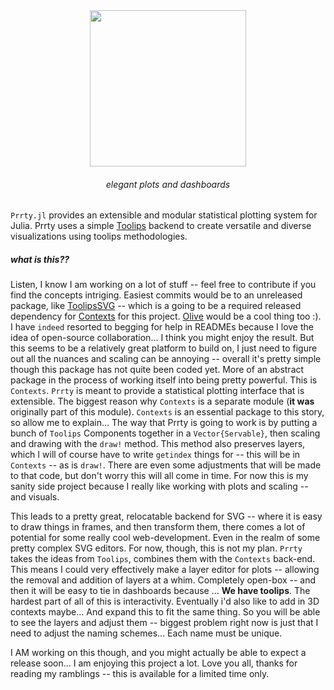 <div align="center"><img src="https://github.com/ChifiSource/Prrty.jl/blob/main/assets/prrt500.png" width = 250 />
<h6>elegant plots and dashboards</h6>
</div>
<div align="left">

`Prrty.jl` provides an extensible and modular statistical plotting system for Julia. Prrty uses a simple [Toolips](http://github.com/ChifiSource/Toolips.jl) backend to create versatile and diverse visualizations using toolips methodologies.
##### what is this??
Listen, I know I am working on a lot of stuff -- feel free to contribute if you find the concepts intriging. Easiest commits would be to an unreleased package, like [ToolipsSVG](https://github.com/ChifiSource/ToolipsSVG.jl) -- which is a going to be a required released dependency for [Contexts](https://github.com/ChifiSource/ToolipsSVG.jl) for this project. [Olive](https://github.com/ChifiSource/Olive.jl) would be a cool thing too :). I have `indeed` resorted to begging for help in READMEs because I love the idea of open-source collaboration... I think you might enjoy the result. But this seems to be a relatively great platform to build on, I just need to figure out all the nuances and scaling can be annoying -- overall it's pretty simple though this package has not quite been coded yet. More of an abstract package in the process of working itself into being pretty powerful. This is `Contexts`. `Prrty` is meant to provide a statistical plotting interface that is extensible. The biggest reason why `Contexts` is a separate module (**it was** originally part of this module). `Contexts` is an essential package to this story, so allow me to explain... The way that Prrty is going to work is by putting a bunch of `Toolips` Components together in a `Vector{Servable}`, then scaling and drawing with the `draw!` method. This method also preserves layers, which I will of course have to write `getindex` things for -- this will be in `Contexts` -- as is `draw!`. There are even some adjustments that will be made to that code, but don't worry this will all come in time. For now this is my sanity side project because I really like working with plots and scaling -- and visuals.

This leads to a pretty great, relocatable backend for SVG -- where it is easy to draw things in frames, and then transform them, there comes a lot of potential for some really cool web-development. Even in the realm of some pretty complex SVG editors. For now, though, this is not my plan. `Prrty` takes the ideas from `Toolips`, combines them with the `Contexts` back-end. This means I could very effectively make a layer editor for plots -- allowing the removal and addition of layers at a whim. Completely open-box -- and then it will be easy to tie in dashboards because ... **We have toolips**. The hardest part of all of this is interactivity. Eventually i'd also like to add in 3D contexts maybe... And expand this to fit the same thing. So you will be able to see the layers and adjust them -- biggest problem right now is just that I need to adjust the naming schemes... Each name must be unique.

I AM working on this though, and you might actually be able to expect a release soon... I am enjoying this project a lot. Love you all, thanks for reading my ramblings -- this is available for a limited time only.
